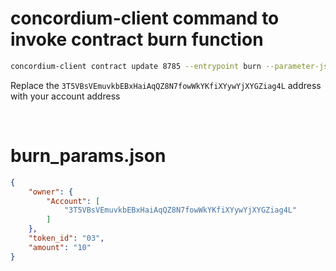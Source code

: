 # concordium-client command to invoke contract burn function
```bash
concordium-client contract update 8785 --entrypoint burn --parameter-json burn_params.json --schema dist/schema.bin --sender 3T5VBsVEmuvkbEBxHaiAqQZ8N7fowWkYKfiXYywYjXYGZiag4L --energy 6000 --grpc-port 20000 --grpc-ip node.testnet.concordium.com
```
Replace the `3T5VBsVEmuvkbEBxHaiAqQZ8N7fowWkYKfiXYywYjXYGZiag4L` address with your account address

<br>

# burn_params.json
```json
{
    "owner": {
        "Account": [
            "3T5VBsVEmuvkbEBxHaiAqQZ8N7fowWkYKfiXYywYjXYGZiag4L"
        ]
    },
    "token_id": "03",
    "amount": "10"
}
```